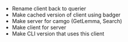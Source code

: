 * Rename client back to querier
* Make cached version of client using badger
* Make server for camgo (GetLemma, Search)
* Make client for server
* Make CLI version that uses this client
